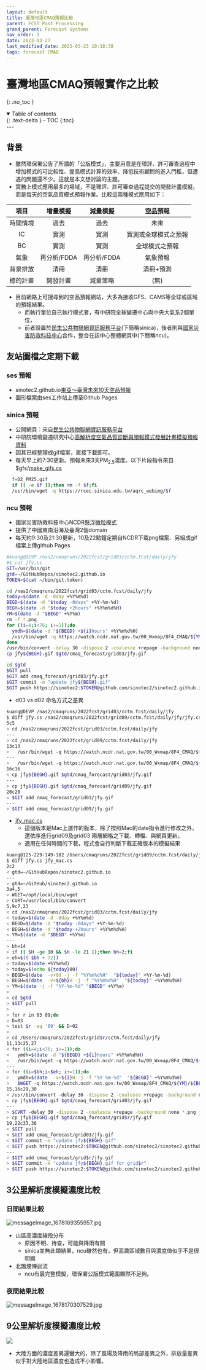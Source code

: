 ```yaml
---
layout: default
title: 臺灣地區CMAQ預報比較
parent: FCST Post Processing
grand_parent: Forecast Systems
nav_order: 3
date: 2023-03-27
last_modified_date: 2023-03-23 10:18:38
tags: forecast CMAQ
---
```


# 臺灣地區CMAQ預報實作之比較

{: .no_toc }

<details open markdown="block">
  <summary>
    Table of contents
  </summary>
  {: .text-delta }
- TOC
{:toc}
</details>
---

## 背景

- 雖然環保署公告了所謂的「公版模式」，主要用意是在環評、許可審查過程中增加模式的可比較性、提高模式計算的效率、降低技術顧問的進入門檻，但遭遇的問題還不少。這就是本文想討論的主題。
- 實務上模式應用最多的場域，不是環評、許可審查過程提交的開發計畫模擬，而是每天的空氣品質模式預報作業。比較這兩種模式應用如下：

項目|增量模擬|減量模擬|空品預報
:-:|:-:|:-:|:-:
時間情境|過去|過去|未來
IC|實測|實測|實測或全球模式之預報
BC|實測|實測|全球模式之預報
氣象|再分析/FDDA|再分析/FDDA|氣象預報
背景排放|清冊|清冊|清冊+預測
標的計畫|開發計畫|減量策略|(無)

- 目前網路上可搜尋到的空品預報網站，大多為接收GFS、CAMS等全球或區域的預報結果。
  - 而執行單位自己執行模式者，有中研院全球變遷中心與中央大氣系2個單位，
  - 前者設置於[民生公共物聯網資訊服務平台][CivilIot](下簡稱sinica)，後者則與[國家災害防救科技中心][NCDR]合作，整合在該中心整體網頁中(下簡稱ncu)。

## 友站圖檔之定期下載

### ses 預報

- sinotec2.github.io[東亞～臺灣未來10天空品預報](https://sinotec2.github.io/cmaq_forecast/index03.html)
- 圖形檔案由ses工作站上傳至Github Pages

### sinica 預報

- 公開網頁：來自[民生公共物聯網資訊服務平台][CivilIot]
- 中研院環境變遷研究中心[高解析度空氣品質診斷與預報模式發展計畫模擬預報資料](https://ci.taiwan.gov.tw/dsp/forcast_air.aspx)
- 因其已經整理成gif檔案，直接下載即可。
- 每天早上約7:30更新。預報未來3天PM<sub>2.5</sub>濃度。以下片段指令來自$gfs/[make_gifs.cs](PostProcess/15.make_gifs.md)

```bash
  f=D2_PM25.gif
  if [[ -e $f ]];then rm -f $f;fi
  /usr/bin/wget -q https://rcec.sinica.edu.tw/aqrc_webimg/$f
```

### ncu 預報

- 國家災害防救科技中心NCDR[懸浮微粒模式](https://watch.ncdr.nat.gov.tw/watch_cmaq)
- 提供了中國東南沿海及臺灣2個domain
- 每天約9:30及21:30更新，10及22點鐘定期自NCDR下載png檔案、另組成gif檔案上傳github Pages

```bash
#kuang@DEVP /nas2/cmaqruns/2022fcst/grid03/cctm.fcst/daily/jfy
#$ cat jfy.cs
GIT=/usr/bin/git
gtd=~/GitHubRepos/sinotec2.github.io
TOKEN=$(cat ~/bin/git.token)

cd /nas2/cmaqruns/2022fcst/grid03/cctm.fcst/daily/jfy
today=$(date -d -0day +%Y%m%d)
BEGD=$(date -d "$today -0days" +%Y-%m-%d)
BEGH=$(date -d "$today +2hours" +%Y%m%d%H)
YM=$(date -d "$BEGD" +%Y%m)
rm -f *.png
for ((i=4;i<76; i+=1));do
  ymdh=$(date -d "${BEGD} +${i}hours" +%Y%m%d%H)
  /usr/bin/wget -q https://watch.ncdr.nat.gov.tw/00_Wxmap/8F4_CMAQ/${YM}/${BEGH}/ncdr-PM25_d03_$ymdh.png
done
/usr/bin/convert -delay 30 -dispose 2 -coalesce +repage -background none *.png jfy${BEGH}.gif
cp jfy${BEGH}.gif $gtd/cmaq_forecast/grid03/jfy.gif

cd $gtd
$GIT pull
$GIT add cmaq_forecast/grid03/jfy.gif
$GIT commit -m "update jfy${BEGH}.gif"
$GIT push https://sinotec2:$TOKEN@github.com/sinotec2/sinotec2.github.io.git master >> ~/bat.log
```

- d03 vs d02 命名方式之差異

```bash
kuang@DEVP /nas2/cmaqruns/2022fcst/grid03/cctm.fcst/daily/jfy
$ diff jfy.cs /nas2/cmaqruns/2022fcst/grid09/cctm.fcst/daily/jfy/jfy.cs
5c5
< cd /nas2/cmaqruns/2022fcst/grid03/cctm.fcst/daily/jfy
---
> cd /nas2/cmaqruns/2022fcst/grid09/cctm.fcst/daily/jfy
13c13
<   /usr/bin/wget -q https://watch.ncdr.nat.gov.tw/00_Wxmap/8F4_CMAQ/${YM}/${BEGH}/ncdr-PM25_d03_$ymdh.png
---
>   /usr/bin/wget -q https://watch.ncdr.nat.gov.tw/00_Wxmap/8F4_CMAQ/${YM}/${BEGH}/ncdr-PM25_d02_$ymdh.png
16c16
< cp jfy${BEGH}.gif $gtd/cmaq_forecast/grid03/jfy.gif
---
> cp jfy${BEGH}.gif $gtd/cmaq_forecast/grid09/jfy.gif
20c20
< $GIT add cmaq_forecast/grid03/jfy.gif
---
> $GIT add cmaq_forecast/grid09/jfy.gif
```

- [jfy_mac.cs](https://github.com/sinotec2/Focus-on-Air-Quality/blob/main/ForecastSystem/PostProcess/jfy_mac.cs)
  - 這個版本是Mac上運作的版本，除了按照Mac的date指令進行修改之外，還依序進行grid09及grid03 兩層網格之下載、轉檔、與網頁更新。
  - 適用在任何時間的下載，程式會自行判斷下載正確版本的模擬結果

```bash
kuang@125-229-149-182 /Users/cmaqruns/2022fcst/grid09/cctm.fcst/daily/jfy
$ diff jfy.cs jfy_mac.cs
2c2
< gtd=~/GitHubRepos/sinotec2.github.io
---
> gtd=~/GitHub/sinotec2.github.io
3a4,5
> WGET=/opt/local/bin/wget
> CVRT=/usr/local/bin/convert
5,9c7,23
< cd /nas2/cmaqruns/2022fcst/grid03/cctm.fcst/daily/jfy
< today=$(date -d -0day +%Y%m%d)
< BEGD=$(date -d "$today -0days" +%Y-%m-%d)
< BEGH=$(date -d "$today +2hours" +%Y%m%d%H)
< YM=$(date -d "$BEGD" +%Y%m)
---
> bh=14
> if [[ $H -ge 10 && $H -le 21 ]];then bh=2;fi
> eh=$(( $bh + 72))
> today=$(date +%Y%m%d)
> today=$(echo ${today}00)
> BEGD=$(date  -v+0d -j -f "%Y%m%d%H"  "${today}" +%Y-%m-%d)
> BEGH=$(date  -v+${bh}H -j -f "%Y%m%d%H"  "${today}" +%Y%m%d%H)
> YM=$(date -j -f "%Y-%m-%d" "$BEGD" +%Y%m)
> 
> cd $gtd
> $GIT pull
> 
> for r in 03 09;do
> D=03
> test $r -eq '09' && D=02
> 
> cd /Users/cmaqruns/2022fcst/grid$r/cctm.fcst/daily/jfy
11,13c25,27
< for ((i=4;i<76; i+=1));do
<   ymdh=$(date -d "${BEGD} +${i}hours" +%Y%m%d%H)
<   /usr/bin/wget -q https://watch.ncdr.nat.gov.tw/00_Wxmap/8F4_CMAQ/${YM}/${BEGH}/ncdr-PM25_d03_$ymdh.png
---
> for ((i=$bh;i<$eh; i+=1));do
>   ymdh=$(date  -v+${i}H -j -f "%Y-%m-%d"  "${BEGD}" +%Y%m%d%H)
>   $WGET -q https://watch.ncdr.nat.gov.tw/00_Wxmap/8F4_CMAQ/${YM}/${BEGH}/ncdr-PM25_d${D}_$ymdh.png
15,16c29,30
< /usr/bin/convert -delay 30 -dispose 2 -coalesce +repage -background none *.png jfy${BEGH}.gif
< cp jfy${BEGH}.gif $gtd/cmaq_forecast/grid03/jfy.gif
---
> $CVRT -delay 30 -dispose 2 -coalesce +repage -background none *.png jfy${BEGH}.gif
> cp jfy${BEGH}.gif $gtd/cmaq_forecast/grid$r/jfy.gif
19,22c33,36
< $GIT pull
< $GIT add cmaq_forecast/grid03/jfy.gif
< $GIT commit -m "update jfy${BEGH}.gif"
< $GIT push https://sinotec2:$TOKEN@github.com/sinotec2/sinotec2.github.io.git master >> ~/bat.log
---
> $GIT add cmaq_forecast/grid$r/jfy.gif
> $GIT commit -m "update jfy${BEGH}.gif for grid$r"
> $GIT push https://sinotec2:$TOKEN@github.com/sinotec2/sinotec2.github.io.git >> ~/bat.log
```

## 3公里解析度模擬濃度比較

### 日間結果比較

![messageImage_1678169355957.jpg](https://raw.githubusercontent.com/sinotec2/Focus-on-Air-Quality/main/assets/images/messageImage_1678169355957.jpg)

- 山區高濃度線段分布
  - 原因不明、待查，可能與降雨有關
  - sinica並無此類結果，ncu雖然也有，但高農區域數目與濃度值似乎不是很明顯
- 北飄煙陣迴流
  - ncu有最完整模擬，環保署公版模式範圍顯然不足夠。

### 夜間結果比較

![messageImage_1678170307529.jpg](https://raw.githubusercontent.com/sinotec2/Focus-on-Air-Quality/main/assets/images/messageImage_1678170307529.jpg)

## 9公里解析度模擬濃度比較

![](https://github.com/sinotec2/FAQ/raw/main/attachments/2023-03-11-11.09.38.png)

- 大陸方面的濃度差異還蠻大的，除了風場及降雨的局部差異之外，排放量差異似乎對大陸地區濃度也造成不小影響。
  
[CivilIot]: https://ci.taiwan.gov.tw/dsp/index.aspx "民生公共物聯網資訊服務平台"
[NCDR]: https://www.ncdr.nat.gov.tw/ "行政法人國家災害防救科技中心"
